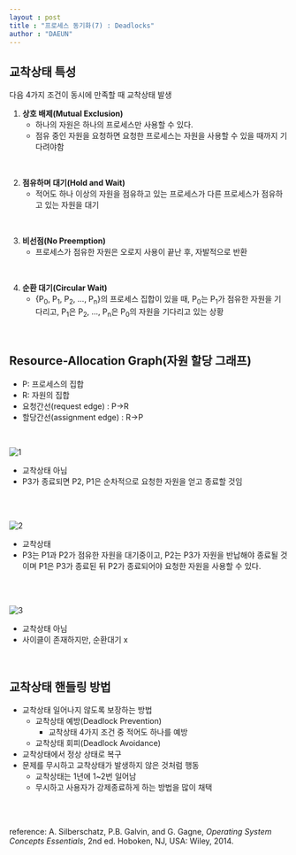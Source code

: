 ```yaml
---
layout : post
title : "프로세스 동기화(7) : Deadlocks"
author : "DAEUN"
---
```


## 교착상태 특성

다음 4가지 조건이 동시에 만족할 때 교착상태 발생

1. **상호 배제(Mutual Exclusion)**
	- 하나의 자원은 하나의 프로세스만 사용할 수 있다.
	- 점유 중인 자원을 요청하면 요청한 프로세스는 자원을 사용할 수 있을 때까지 기다려야함

<br>

2. **점유하며 대기(Hold and Wait)**
	- 적어도 하나 이상의 자원을 점유하고 있는 프로세스가 다른 프로세스가 점유하고 있는 자원을 대기

<br>

3. **비선점(No Preemption)**
	- 프로세스가 점유한 자원은 오로지 사용이 끝난 후, 자발적으로 반환

<br>

4. **순환 대기(Circular Wait)**
	- {P<sub>0</sub>, P<sub>1</sub>, P<sub>2</sub>, ..., P<sub>n</sub>}의 프로세스 집합이 있을 때, P<sub>0</sub>는 P<sub>1</sub>가 점유한 자원을 기다리고, P<sub>1</sub>은 P<sub>2</sub>, ..., P<sub>n</sub>은 P<sub>0</sub>의 자원을 기다리고 있는 상황

<br>

## Resource-Allocation Graph(자원 할당 그래프)

- P: 프로세스의 집합
- R: 자원의 집합
- 요청간선(request edge) : P->R
- 할당간선(assignment edge) : R->P

<br>

![1](https://www.cs.uic.edu/~jbell/CourseNotes/OperatingSystems/images/Chapter7/7_01_ResourceAllocation.jpg)

- 교착상태 아님
- P3가 종료되면 P2, P1은 순차적으로 요청한 자원을 얻고 종료할 것임

<br><br>

![2](https://www.cs.uic.edu/~jbell/CourseNotes/OperatingSystems/images/Chapter7/7_02_Deadlock.jpg)

- 교착상태
- P3는 P1과 P2가 점유한 자원을 대기중이고, P2는 P3가 자원을 반납해야 종료될 것이며 P1은 P3가 종료된 뒤 P2가 종료되어야 요청한 자원을 사용할 수 있다.

<br><br>

![3](https://www.cs.uic.edu/~jbell/CourseNotes/OperatingSystems/images/Chapter7/7_03_CycleNoDeadlock.jpg)

- 교착상태 아님
- 사이클이 존재하지만, 순환대기 x

<br>

## 교착상태 핸들링 방법

- 교착상태 일어나지 않도록 보장하는 방법
	- 교착상태 예방(Deadlock Prevention)
		- 교착상태 4가지 조건 중 적어도 하나를 예방
	- 교착상태 회피(Deadlock Avoidance)
- 교착상태에서 정상 상태로 복구
- 문제를 무시하고 교착상태가 발생하지 않은 것처럼 행동
	- 교착상태는 1년에 1\~2번 일어남
	- 무시하고 사용자가 강제종료하게 하는 방법을 많이 채택

<br><br>

reference: A. Silberschatz, P.B. Galvin, and G. Gagne, _Operating System Concepts Essentials_, 2nd ed. Hoboken, NJ, USA: Wiley, 2014.